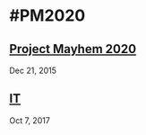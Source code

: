 # #PM2020

## [Project Mayhem 2020](https://pastebin.com/nqgYMfPL)
Dec 21, 2015

## [IT](https://pastebin.com/Ym5rGCJV)
Oct 7, 2017
